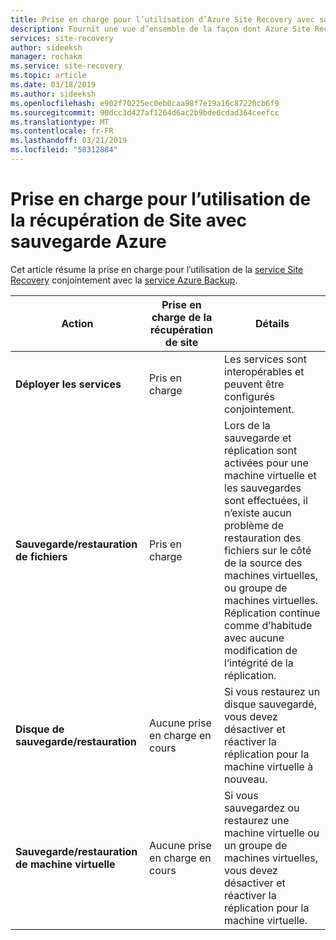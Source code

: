 ```yaml
---
title: Prise en charge pour l’utilisation d’Azure Site Recovery avec sauvegarde Azure | Microsoft Docs
description: Fournit une vue d’ensemble de la façon dont Azure Site Recovery et la sauvegarde Azure peuvent être utilisés ensemble.
services: site-recovery
author: sideeksh
manager: rochakm
ms.service: site-recovery
ms.topic: article
ms.date: 03/18/2019
ms.author: sideeksh
ms.openlocfilehash: e902f70225ec0eb0caa98f7e19a16c87220cb6f9
ms.sourcegitcommit: 90dcc3d427af1264d6ac2b9bde6cdad364ceefcc
ms.translationtype: MT
ms.contentlocale: fr-FR
ms.lasthandoff: 03/21/2019
ms.locfileid: "58312884"
---
```

# <a name="support-for-using-site-recovery-with-azure-backup"></a>Prise en charge pour l’utilisation de la récupération de Site avec sauvegarde Azure

Cet article résume la prise en charge pour l’utilisation de la [service Site Recovery](site-recovery-overview.md) conjointement avec la [service Azure Backup](https://docs.microsoft.com/azure/backup/backup-overview).

**Action** | **Prise en charge de la récupération de site** | **Détails**
--- | --- | ---
**Déployer les services** | Pris en charge | Les services sont interopérables et peuvent être configurés conjointement.
**Sauvegarde/restauration de fichiers** | Pris en charge | Lors de la sauvegarde et réplication sont activées pour une machine virtuelle et les sauvegardes sont effectuées, il n’existe aucun problème de restauration des fichiers sur le côté de la source des machines virtuelles, ou groupe de machines virtuelles. Réplication continue comme d’habitude avec aucune modification de l’intégrité de la réplication.
**Disque de sauvegarde/restauration** | Aucune prise en charge en cours | Si vous restaurez un disque sauvegardé, vous devez désactiver et réactiver la réplication pour la machine virtuelle à nouveau.
**Sauvegarde/restauration de machine virtuelle** | Aucune prise en charge en cours | Si vous sauvegardez ou restaurez une machine virtuelle ou un groupe de machines virtuelles, vous devez désactiver et réactiver la réplication pour la machine virtuelle.  


